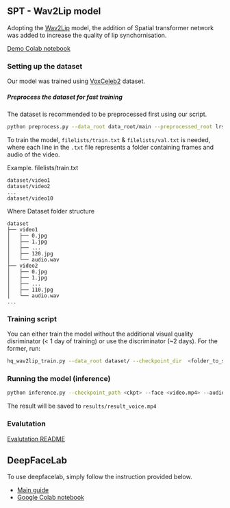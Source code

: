 

## SPT - Wav2Lip model
Adopting the [Wav2Lip](https://github.com/Rudrabha/Wav2Lip) model, the addition of Spatial transformer network was added to increase the quality of lip synchornisation.

[Demo Colab notebook](https://colab.research.google.com/drive/1cvd_ZUBClHlsEx-9szI_zTqqKyHhQMzb?authuser=1#scrollTo=ryz7w34vUAOE)

### Setting up the dataset
Our model was trained using [VoxCeleb2](https://www.robots.ox.ac.uk/~vgg/data/voxceleb/vox2.html) dataset. 

##### Preprocess the dataset for fast training
The dataset is recommended to be preprocessed first using our script.  
```bash
python preprocess.py --data_root data_root/main --preprocessed_root lrs2_preprocessed/
```

To train the model, `filelists/train.txt` & `filelists/val.txt` is needed, where each line in the `.txt` file represents a folder containing frames and audio of the video.


Example.
filelists/train.txt
```
dataset/video1
dataset/video2
...
dataset/video10
```

Where Dataset folder structure
```
dataset
├── video1
│   ├── 0.jpg 
│   ├── 1.jpg 
│   ├── ...
│   ├── 120.jpg
│   └── audio.wav
├── video2
│   ├── 0.jpg 
│   ├── 1.jpg 
│   ├── ...
│   ├── 110.jpg
│   └── audio.wav
...
```

### Training script
You can either train the model without the additional visual quality disriminator (< 1 day of training) or use the discriminator (~2 days). For the former, run: 
```bash
hq_wav2lip_train.py --data_root dataset/ --checkpoint_dir  <folder_to_save_checkpoints> --syncnet_checkpoint_path <path_to_expert_disc_checkpoint> --disc_checkpoint_path <path_to_perceptual_disc_checkpoint>
```


### Running the model (inference)
```bash
python inference.py --checkpoint_path <ckpt> --face <video.mp4> --audio <an-audio-source> 
```
The result will be saved to `results/result_voice.mp4`


### Evalutation
[Evalutation README](../docs/evaluation/)



## DeepFaceLab
To use deepfacelab, simply follow the instruction provided below.
- [Main guide](https://mrdeepfakes.com/forums/thread-guide-deepfacelab-2-0-guide)
- [Google Colab notebook](https://colab.research.google.com/github/chervonij/DFL-Colab/blob/master/DFL_Colab.ipynb)
